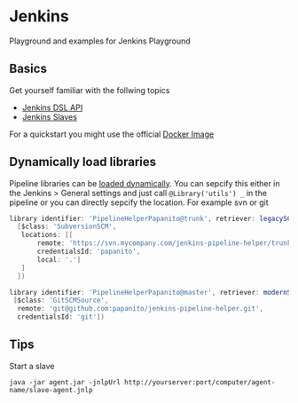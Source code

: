 # Jenkins

Playground and examples for Jenkins Playground

## Basics

Get yourself familiar with the follwing topics

- [Jenkins DSL API](https://jenkinsci.github.io/job-dsl-plugin/#)
- [Jenkins Slaves](https://wiki.jenkins.io/display/JENKINS/Distributed+builds#Distributedbuilds-LaunchagentviaJavaWebStart)


For a quickstart you might use the official [Docker Image](https://hub.docker.com/r/jenkins/jenkins/)

## Dynamically load libraries

Pipeline libraries can be [loaded dynamically](https://jenkins.io/doc/book/pipeline/shared-libraries/). You can sepcify this either in the Jenkins > General settings and just call `@Library('utils') _` in the pipeline or you can directly sepcify the location. For example svn or git

```groovy
library identifier: 'PipelineHelperPapanito@trunk', retriever: legacySCM(
  [$class: 'SubversionSCM',
   locations: [[
       remote: 'https://svn.mycompany.com/jenkins-pipeline-helper/trunk',
       credentialsId: 'papanito',
       local: '.']
   ]
  ])
 ```
 
 ```groovy
 library identifier: 'PipelineHelperPapanito@master', retriever: modernSCM(
  [$class: 'GitSCMSource',
   remote: 'git@github.com:papanito/jenkins-pipeline-helper.git',
   credentialsId: 'git'])
 ```

## Tips

Start a slave

```none
java -jar agent.jar -jnlpUrl http://yourserver:port/computer/agent-name/slave-agent.jnlp
```

